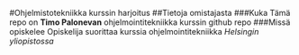 #Ohjelmistotekniikka kurssin harjoitus
##Tietoja omistajasta
###Kuka
Tämä repo on  **Timo Palonevan** ohjelmointitekniikka kurssin github repo
###Missä opiskelee
Opiskelija suorittaa kurssia ohjelmointitekniikka *Helsingin yliopistossa*
